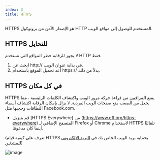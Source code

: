 ```yaml
---
index: 3
title: HTTPS
---
```

HTTPS هو الإصدار الآمن من بروتوكول HTTP المستخدم للوصول إلى مواقع الويب.

## HTTPS للتحايل

لا يجوز للرقابة حظر المواقع التي تستخدم HTTP فقط.

1.  ابحث عن http:// في بداية عنوان الويب.
2.  أعد تحميل الموقع باستخدام https:// بدلاً من ذلك.

## HTTPS في كل مكان

HTTPS يمنع المراقبين من قراءة حركة مرور الويب واكتشاف الكلمات الرئيسية ، مما يجعل من الصعب منع صفحات الويب الفردية. لا يزال بإمكان الرقابة اكتشاف أسماء النطاقات وحجبها مثل Facebook.com.

*   قم بتنزيل [HTTPS Everywhere] من (https://www.eff.org/https-everywhere) المتصفح الإضافي لـ Firefox أو Chrome لاستخدام HTTPS تلقائيًا أينما كان مدعومًا.

(تعرف على كيفية قيام HTTPS بحماية بريد الويب الخاص بك في [البريد الإلكتروني للمبتدئين](umbrella://communications/email/beginner))

![image](internetb2.png)